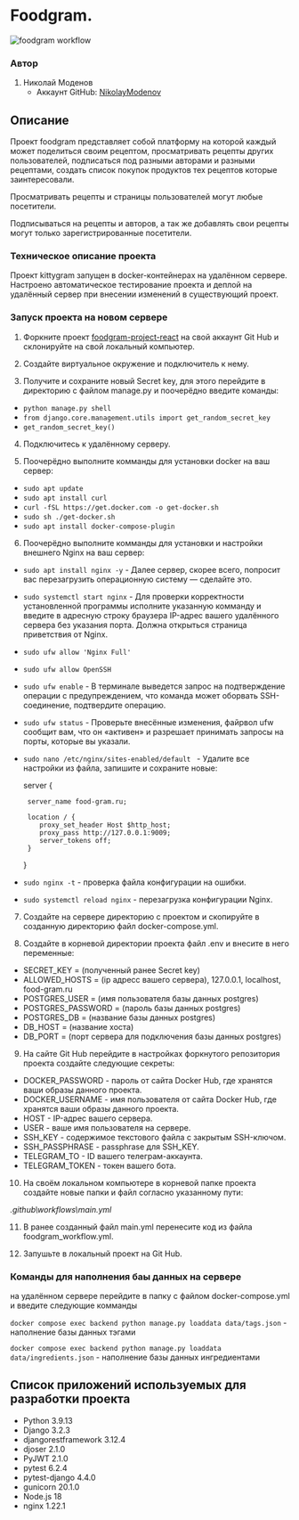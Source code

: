 # Foodgram.

![foodgram workflow](https://github.com/NikolayModenov/foodgram-project-react/actions/workflows/main.yml/badge.svg)

### Автор

1. Николай Моденов  
   - Аккаунт GitHub: [NikolayModenov](https://github.com/NikolayModenov)

## Описание

Проект foodgram представляет собой платформу на которой каждый может поделиться своим рецептом, просматривать рецепты других пользователей, подписаться под разными авторами и разными рецептами, создать список покупок продуктов тех рецептов которые заинтересовали.

Просматривать рецепты и страницы пользователей могут любые посетители. 

Подписываться на рецепты и авторов, а так же добавлять свои рецепты могут только зарегистрированные посетители.

### Техническое описание проекта

Проект kittygram запущен в docker-контейнерах на удалённом сервере.
Настроено автоматическое тестирование проекта и деплой на удалённый сервер при внесении изменений в существующий проект.

### Запуск проекта на новом сервере

1. Форкните проект [foodgram-project-react](https://github.com/NikolayModenov/foodgram-project-react/) на свой аккаунт Git Hub и склонируйте на свой локальный компьютер.

2. Создайте виртуальное окружение и подключитель к нему.

3. Получите и сохраните новый Secret key, для этого перейдите в директорию с файлом manage.py и поочерёдно введите команды:

- ```python manage.py shell```
- ```from django.core.management.utils import get_random_secret_key```
- ```get_random_secret_key()```

4. Подключитесь к удалённому серверу.

5. Поочерёдно выполните комманды для установки docker на ваш сервер:

- ```sudo apt update```
- ```sudo apt install curl```
- ```curl -fSL https://get.docker.com -o get-docker.sh```
- ```sudo sh ./get-docker.sh```
- ```sudo apt install docker-compose-plugin```

6. Поочерёдно выполните комманды для установки и настройки внешнего Nginx на ваш сервер:

- ```sudo apt install nginx -y``` - Далее сервер, скорее всего, попросит вас перезагрузить операционную систему — сделайте это.
- ```sudo systemctl start nginx``` - Для проверки корректности установленной программы исполните указанную комманду и введите в адресную строку браузера IP-адрес вашего удалённого сервера без указания порта. Должна открыться страница приветствия от Nginx.
- ```sudo ufw allow 'Nginx Full'```
- ```sudo ufw allow OpenSSH```
- ```sudo ufw enable``` - В терминале выведется запрос на подтверждение операции с предупреждением, что команда может оборвать SSH-соединение, подтвердите операцию.
- ```sudo ufw status``` - Проверьте внесённые изменения, файрвол ufw сообщит вам, что он «активен» и разрешает принимать запросы на порты, которые вы указали.
- ```sudo nano /etc/nginx/sites-enabled/default ``` - Удалите все настройки из файла, запишите и сохраните новые:

    server {

       server_name food-gram.ru;

       location / {
          proxy_set_header Host $http_host;
          proxy_pass http://127.0.0.1:9009;
          server_tokens off;
       }
    }


- ```sudo nginx -t``` - проверка файла конфигурации на ошибки.
- ```sudo systemctl reload nginx``` - перезагрузка конфигурации Nginx.

7. Создайте на сервере директорию с проектом и скопируйте в созданную директорию файл docker-compose.yml.

8. Создайте в корневой директории проекта файл .env и внесите в него переменные:

- SECRET_KEY = (полученный ранее Secret key)
- ALLOWED_HOSTS = (ip адресс вашего сервера), 127.0.0.1, localhost, food-gram.ru
- POSTGRES_USER = (имя пользователя базы данных postgres)
- POSTGRES_PASSWORD = (пароль базы данных postgres)
- POSTGRES_DB = (название базы данных postgres)
- DB_HOST = (название хоста)
- DB_PORT = (порт сервера для подключения базы данных postgres)

9. На сайте Git Hub перейдите в настройках форкнутого репозитория проекта создайте следующие секреты:

- DOCKER_PASSWORD - пароль от сайта Docker Hub, где хранятся ваши образы данного проекта.
- DOCKER_USERNAME - имя пользователя от сайта Docker Hub, где хранятся ваши образы данного проекта.
- HOST - IP-адрес вашего сервера.
- USER - ваше имя пользователя на сервере.
- SSH_KEY - содержимое текстового файла с закрытым SSH-ключом.
- SSH_PASSPHRASE - passphrase для SSH_KEY.
- TELEGRAM_TO - ID вашего телеграм-аккаунта.
- TELEGRAM_TOKEN - токен вашего бота.

10. На своём локальном компьютере в корневой папке проекта создайте новые папки и файл согласно указанному пути:

*.github\workflows\main.yml*

11. В ранее созданный файл main.yml перенесите код из файла foodgram_workflow.yml.

12. Запушьте в локальный проект на Git Hub.

### Команды для наполнения баы данных на сервере

на удалённом сервере перейдите в папку с файлом docker-compose.yml и введите следующие комманды

```docker compose exec backend python manage.py loaddata data/tags.json``` - наполнение базы данных тэгами

```docker compose exec backend python manage.py loaddata data/ingredients.json``` - наполнение базы данных ингредиентами

## Список приложений используемых для разработки проекта

- Python 3.9.13
- Django 3.2.3
- djangorestframework 3.12.4
- djoser 2.1.0
- PyJWT 2.1.0
- pytest 6.2.4
- pytest-django 4.4.0
- gunicorn 20.1.0
- Node.js 18 
- nginx 1.22.1